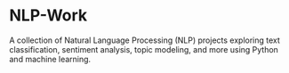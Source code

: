 # NLP-Work
A collection of Natural Language Processing (NLP) projects exploring text classification, sentiment analysis, topic modeling, and more using Python and machine learning.
